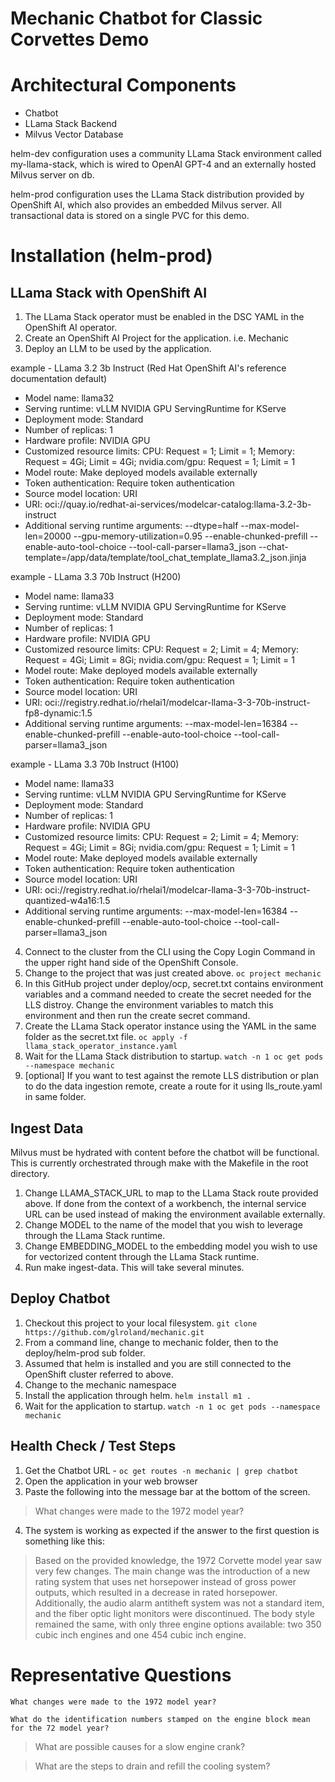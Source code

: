 # Mechanic Chatbot for Classic Corvettes Demo

# Architectural Components
- Chatbot
- LLama Stack Backend
- Milvus Vector Database

helm-dev configuration uses a community LLama Stack environment called my-llama-stack, which is wired to OpenAI GPT-4 and an externally hosted Milvus server on db.

helm-prod configuration uses the LLama Stack distribution provided by OpenShift AI, which also provides an embedded Milvus server.  All transactional data is stored on a single PVC for this demo.

# Installation (helm-prod)

## LLama Stack with OpenShift AI

1. The LLama Stack operator must be enabled in the DSC YAML in the OpenShift AI operator.
2. Create an OpenShift AI Project for the application.  i.e. Mechanic
3. Deploy an LLM to be used by the application. 

example - LLama 3.2 3b Instruct (Red Hat OpenShift AI's reference documentation default)
- Model name: llama32
- Serving runtime: vLLM NVIDIA GPU ServingRuntime for KServe
- Deployment mode: Standard
- Number of replicas: 1
- Hardware profile: NVIDIA GPU
- Customized resource limits:  CPU: Request = 1; Limit = 1; Memory: Request = 4Gi; Limit = 4Gi; nvidia.com/gpu: Request = 1; Limit = 1
- Model route: Make deployed models available externally
- Token authentication: Require token authentication
- Source model location: URI
- URI: oci://quay.io/redhat-ai-services/modelcar-catalog:llama-3.2-3b-instruct
- Additional serving runtime arguments:
--dtype=half
--max-model-len=20000
--gpu-memory-utilization=0.95
--enable-chunked-prefill
--enable-auto-tool-choice
--tool-call-parser=llama3_json
--chat-template=/app/data/template/tool_chat_template_llama3.2_json.jinja

example - LLama 3.3 70b Instruct (H200)
- Model name: llama33
- Serving runtime: vLLM NVIDIA GPU ServingRuntime for KServe
- Deployment mode: Standard
- Number of replicas: 1
- Hardware profile: NVIDIA GPU
- Customized resource limits:  CPU: Request = 2; Limit = 4; Memory: Request = 4Gi; Limit = 8Gi; nvidia.com/gpu: Request = 1; Limit = 1
- Model route: Make deployed models available externally
- Token authentication: Require token authentication
- Source model location: URI
- URI: oci://registry.redhat.io/rhelai1/modelcar-llama-3-3-70b-instruct-fp8-dynamic:1.5
- Additional serving runtime arguments:
--max-model-len=16384
--enable-chunked-prefill
--enable-auto-tool-choice
--tool-call-parser=llama3_json

example - LLama 3.3 70b Instruct (H100)
- Model name: llama33
- Serving runtime: vLLM NVIDIA GPU ServingRuntime for KServe
- Deployment mode: Standard
- Number of replicas: 1
- Hardware profile: NVIDIA GPU
- Customized resource limits:  CPU: Request = 2; Limit = 4; Memory: Request = 4Gi; Limit = 8Gi; nvidia.com/gpu: Request = 1; Limit = 1
- Model route: Make deployed models available externally
- Token authentication: Require token authentication
- Source model location: URI
- URI: oci://registry.redhat.io/rhelai1/modelcar-llama-3-3-70b-instruct-quantized-w4a16:1.5
- Additional serving runtime arguments:
--max-model-len=16384
--enable-chunked-prefill
--enable-auto-tool-choice
--tool-call-parser=llama3_json

4. Connect to the cluster from the CLI using the Copy Login Command in the upper right hand side of the OpenShift Console.
5. Change to the project that was just created above.   `oc project mechanic`
6. In this GitHub project under deploy/ocp, secret.txt contains environment variables and a command needed to create the secret needed for the LLS distroy.  Change the environment variables to match this environment and then run the create secret command.
7. Create the LLama Stack operator instance using the YAML in the same folder as the secret.txt file.  `oc apply -f llama_stack_operator_instance.yaml`
8. Wait for the LLama Stack distribution to startup.  `watch -n 1 oc get pods --namespace mechanic`
9. [optional] If you want to test against the remote LLS distribution or plan to do the data ingestion remote, create a route for it using lls_route.yaml in same folder.

## Ingest Data

Milvus must be hydrated with content before the chatbot will be functional.  This is currently orchestrated through make with the Makefile in the root directory.

1. Change LLAMA_STACK_URL to map to the LLama Stack route provided above.  If done from the context of a workbench, the internal service URL can be used instead of making the environment available externally.
2. Change MODEL to the name of the model that you wish to leverage through the LLama Stack runtime.
3. Change EMBEDDING_MODEL to the embedding model you wish to use for vectorized content through the LLama Stack runtime.
4. Run make ingest-data.  This will take several minutes.

## Deploy Chatbot

1. Checkout this project to your local filesystem.  `git clone https://github.com/glroland/mechanic.git`
2. From a command line, change to mechanic folder, then to the deploy/helm-prod sub folder.
3. Assumed that helm is installed and you are still connected to the OpenShift cluster referred to above.
4. Change to the mechanic namespace
5. Install the application through helm.  `helm install m1 .`
6. Wait for the application to startup.  `watch -n 1 oc get pods --namespace mechanic`

## Health Check / Test Steps

1. Get the Chatbot URL - `oc get routes -n mechanic | grep chatbot`
2. Open the application in your web browser
3. Paste the following into the message bar at the bottom of the screen.

> What changes were made to the 1972 model year?

4. The system is working as expected if the answer to the first question is something like this:

> Based on the provided knowledge, the 1972 Corvette model year saw very few changes. The main change was the introduction of a new rating system that uses net horsepower instead of gross power outputs, which resulted in a decrease in rated horsepower. Additionally, the audio alarm antitheft system was not a standard item, and the fiber optic light monitors were discontinued. The body style remained the same, with only three engine options available: two 350 cubic inch engines and one 454 cubic inch engine.

# Representative Questions

<code>What changes were made to the 1972 model year?</code>

```What do the identification numbers stamped on the engine block mean for the 72 model year?```

> What are possible causes for a slow engine crank?

> What are the steps to drain and refill the cooling system?
